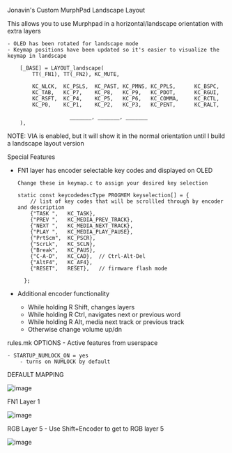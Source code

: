 Jonavin's Custom MurphPad Landscape Layout
 
This allows you to use Murphpad in a horizontal/landscape orientation with extra layers

    - OLED has been rotated for landscape mode 
    - Keymap positions have been updated so it's easier to visualize the keymap in landscape 

        [_BASE] = LAYOUT_landscape(
            TT(_FN1), TT(_FN2), KC_MUTE,

            KC_NLCK,  KC_PSLS,  KC_PAST, KC_PMNS, KC_PPLS,      KC_BSPC,
            KC_TAB,   KC_P7,    KC_P8,   KC_P9,   KC_PDOT,      KC_RGUI,
            KC_RSFT,  KC_P4,    KC_P5,   KC_P6,   KC_COMMA,     KC_RCTL,
            KC_P0,    KC_P1,    KC_P2,   KC_P3,   KC_PENT,      KC_RALT,

                        _______, _______, _______
        ),

NOTE:  VIA is enabled, but it will show it in the normal orientation until I build a landscape layout version

Special Features
  - FN1 layer has encoder selectable key codes and displayed on OLED
        
        Change these in keymap.c to assign your desired key selection

        static const keycodedescType PROGMEM keyselection[] = {
            // list of key codes that will be scrollled through by encoder and description
            {"TASK ",   KC_TASK},
            {"PREV ",   KC_MEDIA_PREV_TRACK},
            {"NEXT ",   KC_MEDIA_NEXT_TRACK},
            {"PLAY ",   KC_MEDIA_PLAY_PAUSE},
            {"PrtScm",  KC_PSCR},
            {"ScrLk",   KC_SCLN},
            {"Break",   KC_PAUS},
            {"C-A-D",   KC_CAD},  // Ctrl-Alt-Del
            {"AltF4",   KC_AF4},
            {"RESET",   RESET},   // firmware flash mode

          };

  - Additional encoder functionality
    - While holding R Shift, changes layers
    - While holding R Ctrl, navigates next or previous word
    - While holding R Alt, media next track or previous track
    - Otherwise change volume up/dn


rules.mk OPTIONS - Active features from userspace

    - STARTUP_NUMLOCK_ON = yes
        - turns on NUMLOCK by default

DEFAULT MAPPING

![image](https://user-images.githubusercontent.com/71780717/131718965-b20afef6-3bc5-49e4-952f-5755a9d6d539.png)


FN1 Layer 1

![image](https://user-images.githubusercontent.com/71780717/131719025-d41cbcd9-80b1-4a0a-abb5-55d878752dc6.png)


RGB Layer 5 - Use Shift+Encoder to get to RGB layer 5

![image](https://user-images.githubusercontent.com/71780717/131719492-e2d05a75-3a7a-48ca-94a3-faa3ff891914.png)

